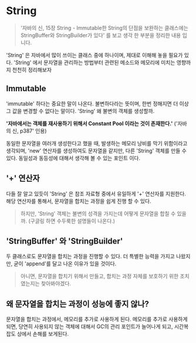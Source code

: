 # String

> '자바의 신, 15장 String - Immutable한 String의 단점을 보완하는 클래스에는 StringBuffer와 StringBuilder가 있다' 를 보고 생각 한 부분을 정리한 내용 입니다.

'String' 은 자바에서 많이 쓰이는 클래스 중에 하나이며, 제대로 이해해 놓을 필요가 있다. 'String' 에서 문자열을 관리하는 방법부터 관련된 메소드와 메모리에 미치는 영향까지 천천히 정리해보자

## Immutable

'immutable' 하다는 중요한 말이 나온다. 불변하다라는 뜻이며, 한번 정해지면 더 이상 그 값을 변경할 수 없다는 말이다. 'String' 왜 불변의 객체를 생성할까.

**'자바에서는 객체를 재사용하기 위해서 Constant Pool 이라는 것이 존재한다.'** \('자바의 신, p387' 인용\)

동일한 문자열을 여러개 생성한다고 했을 때, 발생하는 메모리 낭비를 막기 위함이라고 생각되며, 'new' 연산자를 생성하여도 문자열을 같지만, 다른 'String' 객체를 만들 수 있다. 동일성과 동등성에 대해서 생각해 볼 수 있는 포인트 이다.

## '+' 연산자

다들 잘 알고 있듯이 'String' 은 참조 자료형 중에서 유일하게 '+' 연산자를 지원한다. 해당 연산자를 통해서, 문자열을 합치는 과정을 쉽게 진행 할 수 있다.

> 하지만, 'String' 객체는 불변의 성격을 가지는데 어떻게 문자열을 합칠 수 있을까. \(구글링 하면 수두룩한 설명들이 나온다.\)

## 'StringBuffer' 와 'StringBuilder'

두 클래스로도 문자열을 합치는 과정을 진행할 수 있다. 더 특별한 능력을 가지고 나왔지만, 굳이 'append'를 달고 나온 이유가 있을 것이다.

> 아니면, 문자열을 합치기 위해서 만들고, 합치는 과정 자체를 보호하기 위한 조치였는지는 찾아봐야겠다.

## 왜 문자열을 합치는 과정이 성능에 좋지 않나?

문자열을 합치는 과정에서, 메모리를 추가로 사용하게 된다. 메모리를 추가로 사용하게 되면, 당연히 사용되지 않는 객체에 대해서 GC의 관리 포인트가 늘어나게 되고, 시간복잡도 상에서 손해를 보게된다.

